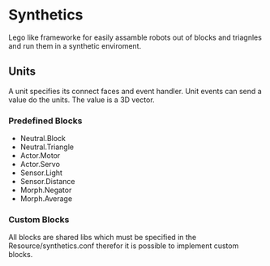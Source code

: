 # Synthetics
Lego like frameworke for easily assamble robots out of blocks and triagnles and run them in a synthetic enviroment.

## Units
A unit specifies its connect faces and event handler. Unit events can send a value do the units. The value is a 3D vector.

### Predefined Blocks
* Neutral.Block
* Neutral.Triangle
* Actor.Motor
* Actor.Servo
* Sensor.Light
* Sensor.Distance
* Morph.Negator
* Morph.Average

### Custom Blocks
All blocks are shared libs which must be specified in the Resource/synthetics.conf therefor it is possible to implement custom blocks.
